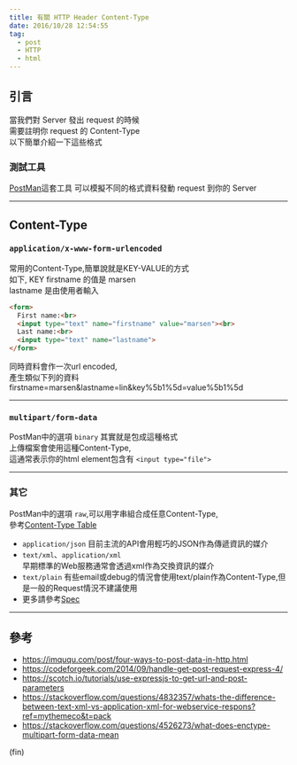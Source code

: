 ```yaml
---
title: 有關 HTTP Header Content-Type
date: 2016/10/28 12:54:55
tag:
  - post
  - HTTP
  - html
---
```

## 引言

當我們對 Server 發出 request 的時候  
需要註明你 request 的 Content-Type  
以下簡單介紹一下這些格式  

### 測試工具

[PostMan](https://www.getpostman.com/)這套工具
可以模擬不同的格式資料發動 request 到你的 Server

---

## Content-Type

### `application/x-www-form-urlencoded`

常用的Content-Type,簡單說就是KEY-VALUE的方式  
如下, KEY firstname 的值是 marsen  
lastname 是由使用者輸入

```html
<form>
  First name:<br>
  <input type="text" name="firstname" value="marsen"><br>
  Last name:<br>
  <input type="text" name="lastname">
</form>
```

同時資料會作一次url encoded,  
產生類似下列的資料
firstname=marsen&lastname=lin&key%5b1%5d=value%5b1%5d

---

### `multipart/form-data`

PostMan中的選項 `binary` 其實就是包成這種格式  
上傳檔案會使用這種Content-Type,  
這通常表示你的html element包含有 `<input type="file">`

---

### 其它

PostMan中的選項 `raw`,可以用字串組合成任意Content-Type,  
參考[Content-Type Table](http://www.freeformatter.com/mime-types-list.html)  

- `application/json`
目前主流的API會用輕巧的JSON作為傳遞資訊的媒介  
- `text/xml`、`application/xml`  
早期標準的Web服務通常會透過xml作為交換資訊的媒介  
- `text/plain`
有些email或debug的情況會使用text/plain作為Content-Type,但是一般的Request情況不建議使用  
- 更多請參考[Spec](https://www.w3.org/TR/html5/forms.html#text/plain-encoding-algorithm)

---

## 參考

- <https://imququ.com/post/four-ways-to-post-data-in-http.html>
- <https://codeforgeek.com/2014/09/handle-get-post-request-express-4/>
- <https://scotch.io/tutorials/use-expressjs-to-get-url-and-post-parameters>
- <https://stackoverflow.com/questions/4832357/whats-the-difference-between-text-xml-vs-application-xml-for-webservice-respons?ref=mythemeco&t=pack>
- <https://stackoverflow.com/questions/4526273/what-does-enctype-multipart-form-data-mean>

(fin)
